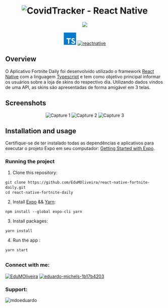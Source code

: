 

<h1 align="center">
<img
		alt="CovidTracker - React Native"
		src="https://i.imgur.com/GpXhmP7.png">
</h1>


<p align="center">
	<img src="https://i.imgur.com/F9QcgmQ.png" width="400">
</p>

<p align="center">
 <a href="https://www.typescriptlang.org/" target="_blank">
 <img src="https://raw.githubusercontent.com/devicons/devicon/master/icons/typescript/typescript-original.svg" alt="typescript" width="40" height="40"/></a>
 <a href="https://reactnative.dev/" target="_blank"> 
 <img src="https://reactnative.dev/img/header_logo.svg" alt="reactnative" width="40" height="40"/></a>
</p>

## Overview

O Aplicativo Fortnite Daily foi desenvolvido utilizado o framework [React Native](https://reactnative.dev/) com a linguagem [Typescript](https://www.typescriptlang.org/) e tem como objetivo principal informar os usuários sobre a loja de skins do respectivo dia. Utilizando dados vindos de uma API, as skins são apresentadas de forma amigável em 3 telas.



## Screenshots

<p align="center" width="100%">
<img
		width="170"
		alt="Capture 1"
		src="https://i.imgur.com/0eDhjQq.png">
<img
		width="170"
		alt="Capture 2"
		src="https://i.imgur.com/trvvKTN.png">
<img
		width="170"
		alt="Capture 3"
		src="https://i.imgur.com/nsMNxkB.png">
</p>


## Installation and usage

Certifique-se de ter instalado todas as dependências e aplicativos para executar o projeto Expo em seu computador: [Getting Started with Expo](https://docs.expo.io/).


### Running the project

1. Clone this repository:

```
git clone https://github.com/EduMOliveira/react-native-fortnite-daily.git
cd react-native-fortnite-daily
```

2. Install [Expo](https://docs.expo.io/workflow/expo-cli/) && [Yarn](https://classic.yarnpkg.com/en/docs/install#windows-stable):

```
npm install --global expo-cli yarn
```
3. Install packages:

```
yarn install
```
4. Run the app :

```bash
yarn start
```

##  


<h3 align="left">Connect with me:</h3>  
<p align="left">  
<a href="https://github.com/EduMOliveira" target="blank"><img align="center" src="https://raw.githubusercontent.com/rahuldkjain/github-profile-readme-generator/master/src/images/icons/Social/github.svg" alt="EduMOliveira" height="30" width="40" /></a> 
<a href="https://www.linkedin.com/in/eduardomichelsoliveira/" target="blank"><img align="center" src="https://raw.githubusercontent.com/rahuldkjain/github-profile-readme-generator/master/src/images/icons/Social/linked-in-alt.svg" alt="eduardo-michels-1b17b4203" height="30" width="40"/></a> 
</p>

<h3 align="left">Support:</h3>  
<p><a href="https://www.buymeacoffee.com/mdoeduardo"> <img align="left" src="https://cdn.buymeacoffee.com/buttons/v2/default-yellow.png" height="50" width="210" alt="mdoeduardo" /></a></p><br><br>
